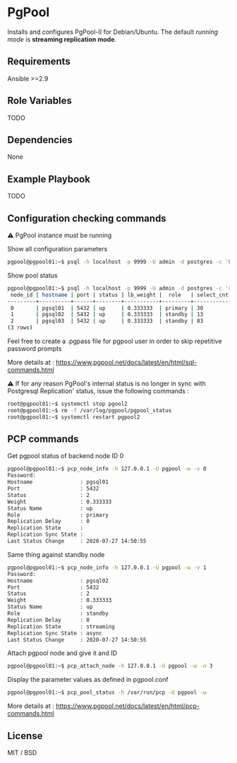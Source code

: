 PgPool
=========

Installs and configures PgPool-II for Debian/Ubuntu. The default _running mode_ is **streaming replication mode**.

Requirements
------------

Ansible >=2.9

Role Variables
--------------

TODO

Dependencies
------------

None

Example Playbook
----------------

TODO

Configuration checking commands
------------------------------

:warning: PgPool instance must be running

Show all configuration parameters
```bash
pgpool@pgpool01:~$ psql -h localhost -p 9999 -U admin -d postgres -c 'PGPOOL SHOW ALL' 
```

Show pool status
```bash
pgpool@pgpool01:~$ psql -h localhost -p 9999 -U admin -d postgres -c 'show pool_nodes'
 node_id | hostname | port | status | lb_weight |  role   | select_cnt | load_balance_node | replication_delay | replication_state | replication_sync_state | last_status_change
---------+----------+------+--------+-----------+---------+------------+-------------------+-------------------+-------------------+------------------------+---------------------
 0       | pgsql01  | 5432 | up     | 0.333333  | primary | 30         | true              | 0                 |                   |                        | 2020-07-27 14:50:55
 1       | pgsql02  | 5432 | up     | 0.333333  | standby | 13         | false             | 0                 | streaming         | async                  | 2020-07-27 15:26:15
 2       | pgsql03  | 5432 | up     | 0.333333  | standby | 83         | false             | 0                 | streaming         | async                  | 2020-07-27 14:50:55
(3 rows)
```

Feel free to create a .pgpass file for pgpool user in order to skip repetitive password prompts

More details at : https://www.pgpool.net/docs/latest/en/html/sql-commands.html 

:warning: If for any reason PgPool's internal status is no longer in sync with Postgresql Replication' status, issue the following commands :
```bash
root@pgpool01:~$ systemctl stop pgool2
root@pgpool01:~$ rm -f /var/log/pgpool/pgpool_status
root@pgpool01:~$ systemctl restart pgpool2
```

PCP commands
------------

Get pgpool status of backend node ID 0 
```bash
pgpool@pgpool01:~$ pcp_node_info -h 127.0.0.1 -U pgpool -w -v 0
Password:
Hostname               : pgsql01
Port                   : 5432
Status                 : 2
Weight                 : 0.333333
Status Name            : up
Role                   : primary
Replication Delay      : 0
Replication State      :
Replication Sync State :
Last Status Change     : 2020-07-27 14:50:55
```

Same thing against standby node
```bash
pgpool@pgpool01:~$ pcp_node_info -h 127.0.0.1 -U pgpool -w -v 1
Password:
Hostname               : pgsql02
Port                   : 5432
Status                 : 2
Weight                 : 0.333333
Status Name            : up
Role                   : standby
Replication Delay      : 0
Replication State      : streaming
Replication Sync State : async
Last Status Change     : 2020-07-27 14:50:55
```

Attach pgpool node and give it and ID
```bash
pgpool@pgpool01:~$ pcp_attach_node -h 127.0.0.1 -U pgpool -w -n 3
```

Display the parameter values as defined in pgpool.conf
```bash
pgpool@pgpool01:~$ pcp_pool_status -h /var/run/pcp -U pgpool -w
```

More details at : https://www.pgpool.net/docs/latest/en/html/pcp-commands.html 

License
-------

MIT / BSD
